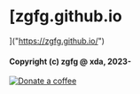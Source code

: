 # [zgfg.github.io]("https://zgfg.github.io/")

#### Copyright (c) zgfg @ xda, 2023-
<p align="left"> 
<a href="https://zgfg.github.io/PayPal.html"> <img src="https://img.shields.io/badge/-Donate%20a%20coffee-FFDD00?logo=Buy-me-a-coffee&logoColor=black" alt="Donate a coffee"> </a> 
</p>